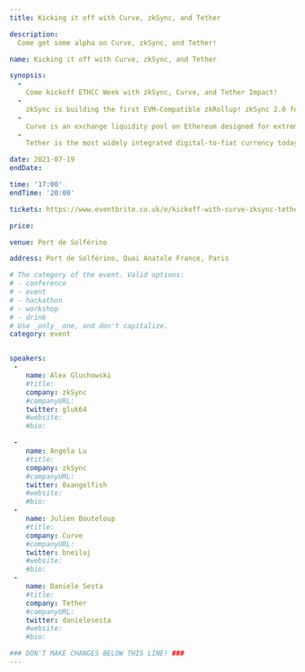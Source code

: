 ```yaml
---
title: Kicking it off with Curve, zkSync, and Tether

description: 
  Come get some alpha on Curve, zkSync, and Tether!

name: Kicking it off with Curve, zkSync, and Tether

synopsis:
  -
    Come kickoff ETHCC Week with zkSync, Curve, and Tether Impact! 
  -
    zkSync is building the first EVM-Compatible zkRollup! zkSync 2.0 features breakthroughs in the zkEVM and zkPorter, an off-chain data availability system for exponential scaling. 
  -
    Curve is an exchange liquidity pool on Ethereum designed for extremely efficient stablecoin trading and low risk, supplemental fee income for liquidity providers, without an opportunity cost. Come learn about our new tricrypto pool! 
  -
    Tether is the most widely integrated digital-to-fiat currency today. Tether converts cash into digital currency, to anchor or tether the value to the price of national currencies like the US dollar, the Euro, and the offshore Chinese yuan.

date: 2021-07-19
endDate:

time: '17:00'
endTime: '20:00'

tickets: https://www.eventbrite.co.uk/e/kickoff-with-curve-zksync-tether-tickets-162823502479

price: 

venue: Port de Solférino

address: Port de Solférino, Quai Anatole France, Paris

# The category of the event. Valid options:
# - conference
# - event
# - hackathon
# - workshop
# - drink
# Use _only_ one, and don't capitalize.
category: event


speakers:
 -
    name: Alex Gluchowski
    #title:
    company: zkSync
    #companyURL:
    twitter: gluk64
    #website: 
    #bio: 

 -
    name: Angela Lu
    #title:
    company: zkSync
    #companyURL:
    twitter: 0xangelfish
    #website: 
    #bio: 
 -
    name: Julien Bouteloup
    #title:
    company: Curve
    #companyURL:
    twitter: bneiluj
    #website: 
    #bio: 
 -
    name: Daniele Sesta
    #title:
    company: Tether
    #companyURL:
    twitter: danielesesta
    #website: 
    #bio: 

### DON'T MAKE CHANGES BELOW THIS LINE! ###
---
```

<!-- ### DON'T MAKE CHANGES BELOW THIS LINE! ### -->

<Event-Content/>
